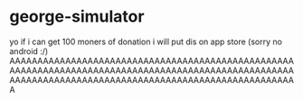 # george-simulator

yo if i can get 100 moners of donation i will put dis on app store (sorry no android :/)
AAAAAAAAAAAAAAAAAAAAAAAAAAAAAAAAAAAAAAAAAAAAAAAAAAAAAAAAAAAAAAAAAAAAAAAAAAAAAAAAAAAAAAAAAAAAAAAAAAAAAAAAAAAAAAAAAAAAAAAAAAAAAAAAAAAAAAAAAAAAAAAAAAAAAAAAAA
